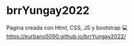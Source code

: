 # brrYungay2022
Pagina creada con Html, CSS, JS y bootstrap
💻 https://eurbano5090.github.io/brrYungay2022/
